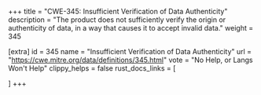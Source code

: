 +++
title = "CWE-345: Insufficient Verification of Data Authenticity"
description	= "The product does not sufficiently verify the origin or authenticity of data, in a way that causes it to accept invalid data."
weight = 345

[extra]
id = 345
name = "Insufficient Verification of Data Authenticity"
url = "https://cwe.mitre.org/data/definitions/345.html"
vote = "No Help, or Langs Won't Help"
clippy_helps = false
rust_docs_links = [
	
]
+++

